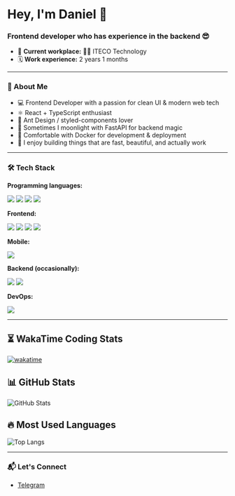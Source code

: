 <h1 align="left">Hey, I'm Daniel 👋</h1>
<h3 align="left">Frontend developer who has experience in the backend 😎</h3> 

- 💼 **Current workplace:** 🚛💚 ITECO Technology
- 🗓 **Work experience:** 2 years 1 months

---

### 🧠 About Me

- 💻 Frontend Developer with a passion for clean UI & modern web tech  
- ⚛️ React + TypeScript enthusiast  
- 🎨 Ant Design / styled-components lover  
- 🐍 Sometimes I moonlight with FastAPI for backend magic
- 🐳 Comfortable with Docker for development & deployment
- 🧪 I enjoy building things that are fast, beautiful, and actually work

---

### 🛠️ Tech Stack

**Programming languages:**  
<p> 
  <img src="https://img.shields.io/badge/-JavaScript-F7DF1E?logo=javascript&logoColor=black" />
  <img src="https://img.shields.io/badge/-TypeScript-3178C6?logo=typescript&logoColor=white" /> 
  <img src="https://img.shields.io/badge/-Python-3776AB?logo=python&logoColor=white" /> 
  <img src="https://img.shields.io/badge/-Dart-0175C2?logo=dart&logoColor=white" />
</p>

**Frontend:**  
<p> 
  <img src="https://img.shields.io/badge/-React-61DAFB?logo=react&logoColor=black" /> 
  <img src="https://img.shields.io/badge/-Vue.js-26C281?logo=vuedotjs&logoColor=white" /> 
  <img src="https://img.shields.io/badge/-AntDesign-0170FE?logo=ant-design&logoColor=white" /> 
  <img src="https://img.shields.io/badge/-styled--components-DB7093?logo=styled-components&logoColor=white" /> 
</p>

**Mobile:**
<p>
  <img src="https://img.shields.io/badge/-Flutter-02569B?logo=flutter&logoColor=white" />
</p>

**Backend (occasionally):**  
<p>
  <img src="https://img.shields.io/badge/-FastAPI-009688?logo=fastapi&logoColor=white" /> 
  <img src="https://img.shields.io/badge/-NestJS-E0234E?logo=nestjs&logoColor=white" />
</p>

**DevOps:**

<p>
  <img src="https://img.shields.io/badge/-Docker-2496ED?logo=docker&logoColor=white" /> 
</p>

---

## ⏳ WakaTime Coding Stats
[![wakatime](https://wakatime.com/badge/user/0aa69d91-fc73-49e1-84ef-6c6e7cb80104.svg)](https://wakatime.com/@0aa69d91-fc73-49e1-84ef-6c6e7cb80104)

## 📊 GitHub Stats
![GitHub Stats](https://github-readme-stats.vercel.app/api?username=donuwave&show_icons=true&theme=dark)

## 🔥 Most Used Languages
![Top Langs](https://github-readme-stats.vercel.app/api/top-langs/?username=donuwave&layout=compact&theme=dark)

---

### 📬 Let's Connect

- [Telegram](https://t.me/donusymbol)
